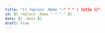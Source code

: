 ```yaml
---
title: "{{ replace .Name "-" " " | title }}"
id: {{ replace .Name " " "-" }}
date: {{ .Date }}
draft: true
---
```



